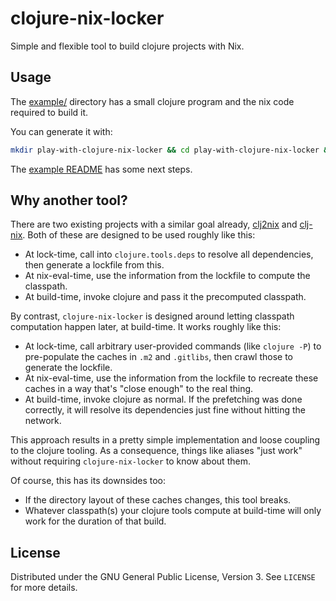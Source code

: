 # clojure-nix-locker

Simple and flexible tool to build clojure projects with Nix.

## Usage

The [example/](example) directory has a small clojure program and the nix code required to build it.

You can generate it with:

```sh
mkdir play-with-clojure-nix-locker && cd play-with-clojure-nix-locker && nix flake init -t github:bevuta/clojure-nix-locker
```

The [example README](example/README.md) has some next steps.

## Why another tool?

There are two existing projects with a similar goal already, [clj2nix](https://github.com/hlolli/clj2nix) and [clj-nix](https://github.com/jlesquembre/clj-nix).
Both of these are designed to be used roughly like this:

- At lock-time, call into `clojure.tools.deps` to resolve all dependencies, then generate a lockfile from this.
- At nix-eval-time, use the information from the lockfile to compute the classpath.
- At build-time, invoke clojure and pass it the precomputed classpath.

By contrast, `clojure-nix-locker` is designed around letting classpath computation happen later, at build-time.
It works roughly like this:

- At lock-time, call arbitrary user-provided commands (like `clojure -P`) to pre-populate the caches in `.m2` and `.gitlibs`, then crawl those to generate the lockfile.
- At nix-eval-time, use the information from the lockfile to recreate these caches in a way that's "close enough" to the real thing.
- At build-time, invoke clojure as normal. If the prefetching was done correctly, it will resolve its dependencies just fine without hitting the network.

This approach results in a pretty simple implementation and loose coupling to the clojure tooling.
As a consequence, things like aliases "just work" without requiring `clojure-nix-locker` to know about them.

Of course, this has its downsides too:

- If the directory layout of these caches changes, this tool breaks.
- Whatever classpath(s) your clojure tools compute at build-time will only work for the duration of that build.

## License

Distributed under the GNU General Public License, Version 3. See `LICENSE` for more details.
